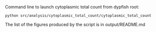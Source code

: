 Command line to launch cytoplasmic total count from dypfish root: 

```python src/analysis/cytoplasmic_total_count/cytoplasmic_total_count```

The list of the figures produced by the script is in output/README.md
